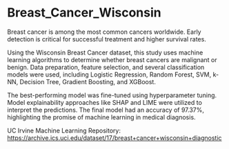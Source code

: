 # Breast_Cancer_Wisconsin

Breast cancer is among the most common cancers worldwide. Early detection is critical for successful treatment and higher survival rates.

Using the Wisconsin Breast Cancer dataset, this study uses machine learning algorithms to determine whether breast cancers are malignant or benign. Data preparation, feature selection, and several classification models were used, including Logistic Regression, Random Forest, SVM, k-NN, Decision Tree, Gradient Boosting, and XGBoost.

The best-performing model was fine-tuned using hyperparameter tuning. Model explainability approaches like SHAP and LIME were utilized to interpret the predictions. The final model had an accuracy of 97.37%, highlighting the promise of machine learning in medical diagnosis.

UC Irvine Machine Learning Repository: https://archive.ics.uci.edu/dataset/17/breast+cancer+wisconsin+diagnostic
